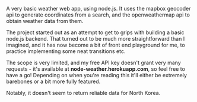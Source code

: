 A very basic weather web app, using node.js. It uses the mapbox geocoder api to generate coordinates from a search, and the openweathermap api to obtain weather data from them.

The project started out as an attempt to get to grips with building a basic node.js backend. That turned out to be much more straightforward than I imagined, and it has now become a bit of front end playground for me, to practice implementing some neat transitions etc. 

The scope is very limited, and my free API key doesn't grant very many requests - it's available at <strong>node-weather.herokuapp.com</strong>, so feel free to have a go! Depending on when you're reading this it'll either be extremely barebones or a bit more fully featured.

Notably, it doesn't seem to return reliable data for North Korea.

